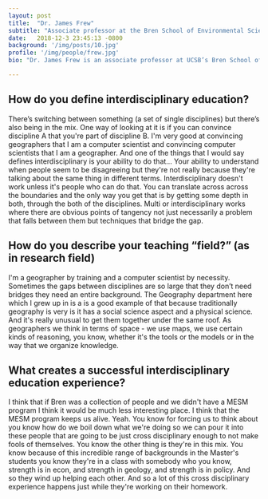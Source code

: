 ```yaml
---
layout: post
title:  "Dr. James Frew"
subtitle: "Associate professor at the Bren School of Environmental Sciences at UCSB"
date:   2018-12-3 23:45:13 -0800
background: '/img/posts/10.jpg'
profile: '/img/people/frew.jpg'
bio: "Dr. James Frew is an associate professor at UCSB’s Bren School of Environmental Science and Management. He teaches environmental informatics, which synthesizes computer and earth sciences, and GIS. His experiences in interdisciplinary work began in the Geography department at UCSB, where social and physical sciences united through spatial theory and using maps for organizing knowledge. In a room full of computer scientists and physical earth scientists he was once referred to as the “Rosetta Stone” of their interdisciplinary project. Frew is currently a principal investigator on the UCSB Crossroads interdisciplinary project for Visualizing Environmental Models."

---
```


## How do you define interdisciplinary education?

There’s switching between something (a set of single disciplines) but there’s also being in the mix.
One way of looking at it is if you can convince discipline A that you're part of discipline B. I'm very good at convincing geographers that I am a computer scientist and convincing computer scientists that I am a geographer. 
And one of the things that I would say defines interdisciplinary is your ability to do that… Your ability to understand when people seem to be disagreeing but they're not really because they're talking about the same thing in different terms.
Interdisciplinary doesn't work unless it's people who can do that. You can translate across across the boundaries and the only way you get that is by getting some depth in both, through the both of the disciplines. 
Multi or interdisciplinary works where there are obvious points of tangency not just necessarily a problem that falls between them but techniques that bridge the gap.


## How do you describe your teaching “field?” (as in research field)

I'm a geographer by training and a computer scientist by necessity.
Sometimes the gaps between disciplines are so large that they don’t need bridges they need an entire background. The Geography department here which I grew up in is a is a good example of that because traditionally geography is very is it has a social science aspect and a physical science. And it's really unusual to get them together under the same roof. As geographers we think in terms of space - we use maps, we use certain kinds of reasoning, you know, whether it's the tools or the models or in the way that we organize knowledge.


## What creates a successful interdisciplinary education experience?

I think that if Bren was a collection of people and we didn't have a MESM program I think it would be much less interesting place. I think that the MESM program keeps us alive. Yeah. You know for forcing us to think about you know how do we boil down what we're doing so we can pour it into these people that are going to be just cross disciplinary enough to not make fools of themselves. You know the other thing is they're in this mix. You know because of this incredible range of backgrounds in the Master's students you know they're in a class with somebody who you know, strength is in econ, and strength in geology, and strength is in policy. And so they wind up helping each other. And so a lot of this cross disciplinary experience happens just while they're working on their homework.


